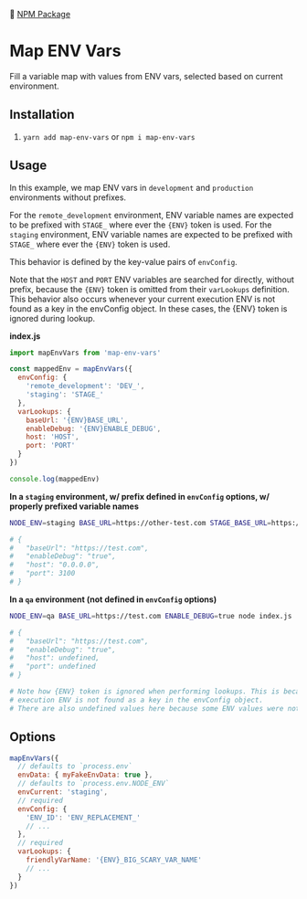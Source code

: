 🔗 [NPM Package](https://www.npmjs.com/package/map-env-vars)

# Map ENV Vars

Fill a variable map with values from ENV vars, selected based on current environment.

## Installation

1. `yarn add map-env-vars` or `npm i map-env-vars`

## Usage

In this example, we map ENV vars in `development` and `production` environments without prefixes.

For the `remote_development` environment, ENV variable names are expected to be prefixed with `STAGE_` where ever the `{ENV}` token is used. For the `staging` environment, ENV variable names are expected to be prefixed with `STAGE_` where ever the `{ENV}` token is used.

This behavior is defined by the key-value pairs of `envConfig`.

Note that the `HOST` and `PORT` ENV variables are searched for directly, without prefix, because the `{ENV}` token is omitted from their `varLookups` definition. This behavior also occurs whenever your current execution ENV is not found as a key in the envConfig object. In these cases, the {ENV} token is ignored during lookup.

**index.js**

```js
import mapEnvVars from 'map-env-vars'

const mappedEnv = mapEnvVars({
  envConfig: {
    'remote_development': 'DEV_',
    'staging': 'STAGE_'
  },
  varLookups: {
    baseUrl: '{ENV}BASE_URL',
    enableDebug: '{ENV}ENABLE_DEBUG',
    host: 'HOST',
    port: 'PORT'
  }
})

console.log(mappedEnv)
```

**In a `staging` environment, w/ prefix defined in `envConfig` options, w/ properly prefixed variable names**

```bash
NODE_ENV=staging BASE_URL=https://other-test.com STAGE_BASE_URL=https://test.com STAGE_ENABLE_DEBUG=true HOST=0.0.0.0 PORT=3100 node index.js

# {
#   "baseUrl": "https://test.com",
#   "enableDebug": "true",
#   "host": "0.0.0.0",
#   "port": 3100
# }
```

**In a `qa` environment (not defined in `envConfig` options)**

```bash
NODE_ENV=qa BASE_URL=https://test.com ENABLE_DEBUG=true node index.js

# {
#   "baseUrl": "https://test.com",
#   "enableDebug": "true",
#   "host": undefined,
#   "port": undefined
# }

# Note how {ENV} token is ignored when performing lookups. This is because the current
# execution ENV is not found as a key in the envConfig object.
# There are also undefined values here because some ENV values were not set during invocation.
```

## Options

```js
mapEnvVars({
  // defaults to `process.env`
  envData: { myFakeEnvData: true },
  // defaults to `process.env.NODE_ENV`
  envCurrent: 'staging',
  // required
  envConfig: {
    'ENV_ID': 'ENV_REPLACEMENT_'
    // ...
  },
  // required
  varLookups: {
    friendlyVarName: '{ENV}_BIG_SCARY_VAR_NAME'
    // ...
  }
})
```
